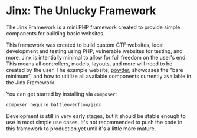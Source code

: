 # Jinx: The Unlucky Framework
The Jinx Framework is a mini PHP framework created to provide simple components for building basic websites.

This framework was created to build custom CTF websites, local development and testing using PHP, vulnerable websites for testing, and more. Jinx is intentially minimal to allow for full freedom on the user's end. This means all controllers, models, layouts, and more will need to be created by the user. The example website, [powder](https://github.com/battleoverflow/powder), showcases the "bare minimum", and how to utitlize all available components currently available in the Jinx Framework.

You can get started by installing via `composer`:

```bash
composer require battleoverflow/jinx
```

Development is still in very early stages, but it should be stable enough to use in most simple use cases. It's not recommended to push the code in this framework to production yet until it's a little more mature.
